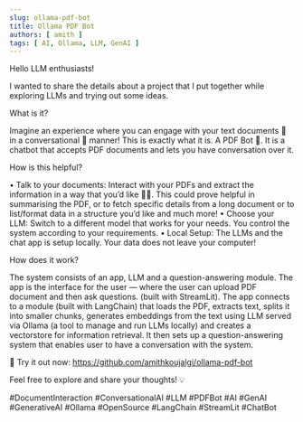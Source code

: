 ```yaml
---
slug: ollama-pdf-bot
title: Ollama PDF Bot
authors: [ amith ]
tags: [ AI, Ollama, LLM, GenAI ]
---
```


Hello LLM enthusiasts!

I wanted to share the details about a project that I put together while exploring LLMs and trying out some ideas.

What is it?​

Imagine an experience where you can engage with your text documents 📄 in a conversational 💬 manner! This is exactly what
it is. A PDF Bot 🤖. It is a chatbot that accepts PDF documents and lets you have conversation over it.

How is this helpful?​

• Talk to your documents: Interact with your PDFs and extract the information in a way that you’d like 📄✨. This could
prove helpful in summarising the PDF, or to fetch specific details from a long document or to list/format data in a
structure you’d like and much more!
• Choose your LLM: Switch to a different model that works for your needs. You control the system according to your
requirements.
• Local Setup: The LLMs and the chat app is setup locally. Your data does not leave your computer!

How does it work?​

The system consists of an app, LLM and a question-answering module. The app is the interface for the user — where the
user can upload PDF document and then ask questions. (built with StreamLit). The app connects to a module (built with
LangChain) that loads the PDF, extracts text, splits it into smaller chunks, generates embeddings from the text using
LLM served via Ollama (a tool to manage and run LLMs locally) and creates a vectorstore for information retrieval. It
then sets up a question-answering system that enables user to have a conversation with the system.

🚀 Try it out now: https://github.com/amithkoujalgi/ollama-pdf-bot

Feel free to explore and share your thoughts! 💡

#DocumentInteraction #ConversationalAI #LLM #PDFBot #AI #GenAI #GenerativeAI #Ollama #OpenSource #LangChain #StreamLit
#ChatBot